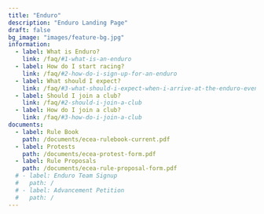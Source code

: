 ```yaml
---
title: "Enduro"
description: "Enduro Landing Page"
draft: false
bg_image: "images/feature-bg.jpg"
information:
  - label: What is Enduro?
    link: /faq/#1-what-is-an-enduro
  - label: How do I start racing?
    link: /faq/#2-how-do-i-sign-up-for-an-enduro
  - label: What should I expect?
    link: /faq/#3-what-should-i-expect-when-i-arrive-at-the-enduro-event
  - label: Should I join a club?
    link: /faq/#2-should-i-join-a-club
  - label: How do I join a club?
    link: /faq/#3-how-do-i-join-a-club
documents:
  - label: Rule Book
    path: /documents/ecea-rulebook-current.pdf
  - label: Protests
    path: /documents/ecea-protest-form.pdf
  - label: Rule Proposals
    path: /documents/ecea-rule-proposal-form.pdf
  # - label: Enduro Team Signup
  #   path: /
  # - label: Advancement Petition
  #   path: /
---
```

